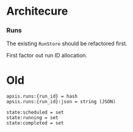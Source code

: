 # Architecure

### Runs

The existing `RunStore` should be refactored first.

First factor out run ID allocation.



# Old

```
apsis.runs:{run_id} = hash
apsis.runs:{run_id}:json = string (JSON)

state:scheduled = set
state:running = set
state:completed = set
```
